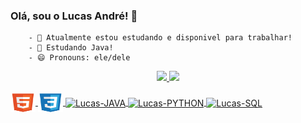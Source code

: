 ### Olá, sou o Lucas André! 👋

        - 🔭 Atualmente estou estudando e disponivel para trabalhar!
        - 🌱 Estudando Java!
        - 😄 Pronouns: ele/dele
        

<div align="center">
  <a href="https://github.com/lucasaimb">
  <img height="180em" src="https://github-readme-stats.vercel.app/api?username=lucasaimb&show_icons=true&theme=dracula&include_all_commits=true&count_private=true"/>
  <img height="180em" src="https://github-readme-stats.vercel.app/api/top-langs/?username=lucasaimb&layout=compact&langs_count=7&theme=dracula"/>
</div>
<div style="display: inline_block"><br>
  <img align="center" alt="Lucas-HTML" height="30" width="40" src="https://raw.githubusercontent.com/devicons/devicon/master/icons/html5/html5-original.svg">
  <img align="center" alt="Lucas-CSS" height="30" width="40" src="https://raw.githubusercontent.com/devicons/devicon/master/icons/css3/css3-original.svg">
  <img align="center" alt="Lucas-JAVA" height="30" width="40" src="https://cdn.jsdelivr.net/gh/devicons/devicon/icons/java/java-original.svg" />
  <img align="center" alt="Lucas-PYTHON" height="30" width="40" src="https://cdn.jsdelivr.net/gh/devicons/devicon/icons/python/python-original.svg" />
  <img align="center" alt="Lucas-SQL" height="30" width="40" src="https://cdn.jsdelivr.net/gh/devicons/devicon/icons/postgresql/postgresql-original.svg" />
</div>

  

